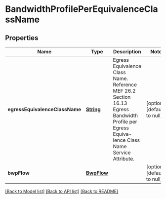 # BandwidthProfilePerEquivalenceClassName
## Properties

Name | Type | Description | Notes
------------ | ------------- | ------------- | -------------
**egressEquivalenceClassName** | [**String**](string.md) | Egress Equivalence Class Name. Reference MEF 26.2 Section 16.13 Egress Bandwidth Profile per Egress Equiva-lence Class Name Service Attribute. | [optional] [default to null]
**bwpFlow** | [**BwpFlow**](BwpFlow.md) |  | [optional] [default to null]

[[Back to Model list]](../README.md#documentation-for-models) [[Back to API list]](../README.md#documentation-for-api-endpoints) [[Back to README]](../README.md)

